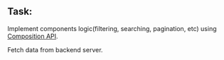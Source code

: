 ## Task:

Implement components logic(filtering, searching, pagination, etc) using [Composition API](https://v3.vuejs.org/api/composition-api.html).

Fetch data from backend server.
